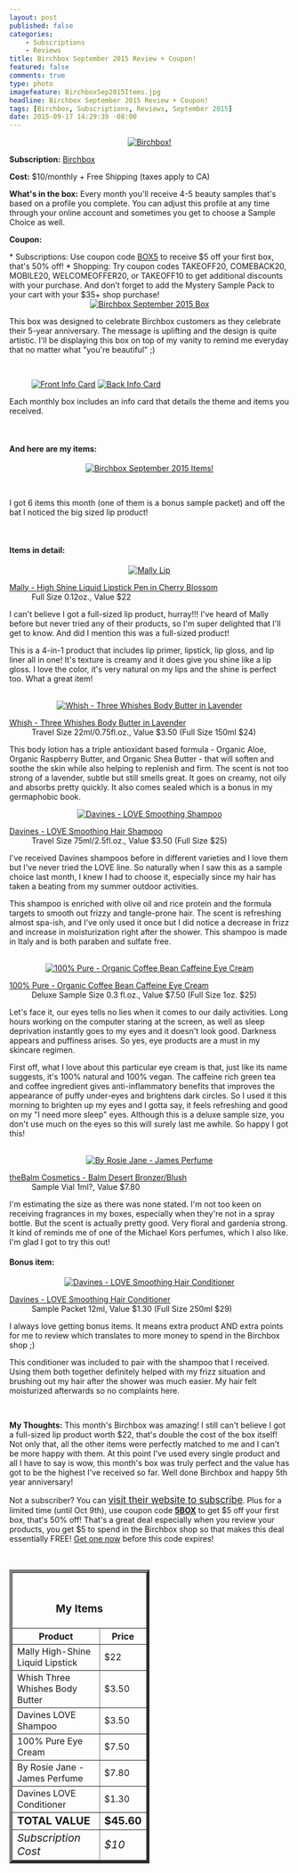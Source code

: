 ```yaml
---
layout: post
published: false
categories: 
    - Subscriptions
    - Reviews
title: Birchbox September 2015 Review + Coupon!
featured: false
comments: true
type: photo
imagefeature: BirchboxSep2015Items.jpg
headline: Birchbox September 2015 Review + Coupon!
tags: [Birchbox, Subscriptions, Reviews, September 2015]
date: 2015-09-17 14:29:39 -08:00
---
```


<center><a href="https://www.birchbox.com/invite/whatsupmailbox" target="_blank">
<img src="/images/BirchboxSep2015Package.jpg" border="0" style="border:none;max-width:100%;" alt="Birchbox!" />
</a></center>

<p><b>Subscription:</b> <a href="https://www.birchbox.com/invite/whatsupmailbox" target="_blank">Birchbox</a></p>
<p><b>Cost:</b> $10/monthly + Free Shipping (taxes apply to CA)</p>
<p><b>What's in the box:</b> Every month you'll receive 4-5 beauty samples that's based on a profile you complete. You can adjust this profile at any time through your online account and sometimes you get to choose a Sample Choice as well.</p>
<p><b>Coupon:</b></p>
* Subscriptions: Use coupon code <a href="https://www.birchbox.com/invite/whatsupmailbox" target="_blank">BOX5</a> to receive $5 off your first box, that's 50% off!
* Shopping: Try coupon codes TAKEOFF20, COMEBACK20, MOBILE20, WELCOMEOFFER20, or TAKEOFF10 to get additional discounts with your purchase. And don’t forget to add the Mystery Sample Pack to your cart with your $35+ shop purchase!

<br>

<center><a href="https://www.birchbox.com/invite/whatsupmailbox" target="_blank">
<img src="/images/BirchboxSep2015Box.jpg" border="0" style="border:none;max-width:100%;" alt="Birchbox September 2015 Box" />
</a></center>

<p>This box was designed to celebrate Birchbox customers as they celebrate their 5-year anniversary. The message is uplifting and the design is quite artistic. I'll be displaying this box on top of my vanity to remind me everyday that no matter what "you're beautiful" ;)</p>
<br>

<figure class="half">
            <a href="https://www.birchbox.com/invite/whatsupmailbox" target="_blank">
<img src="/images/BirchboxSep2015Info.jpg" border="0" style="border:none;max-width:100%;" alt="Front Info Card" /></a>
            <a href="https://www.birchbox.com/invite/whatsupmailbox" target="_blank">
<img src="/images/BirchboxSep2015Info2.jpg" border="0" style="border:none;max-width:100%;" alt="Back Info Card" /></a>
</figure>

<p>Each monthly box includes an info card that details the theme and items you received.</p>
<br>

<H4>And here are my items:</H4>

<p><center><a href="https://www.birchbox.com/invite/whatsupmailbox" target="_blank">
<img src="/images/BirchboxSep2015Items.jpg" border="0" style="border:none;max-width:100%;" alt="Birchbox September 2015 Items!" /></a></center></p>
<br>

<p>I got 6 items this month (one of them is a bonus sample packet) and off the bat I noticed the big sized lip product!</p>
<br>

<H4>Items in detail:</H4>

<center><a href="https://www.birchbox.com/invite/whatsupmailbox" target="_blank">
<img src="/images/BirchboxSep2015Lip.jpg" border="0" style="border:none;max-width:100%;" alt="Mally Lip" />
</a></center>

<DL>
<DT><a href="http://www.mallybeauty.com/high-shine-liquid-lipstick-pens" target="_blank">Mally - High Shine Liquid Lipstick Pen in Cherry Blossom</a></DT>
<DD>Full Size 0.12oz., Value $22</DD>
</DL>

<p>I can't believe I got a full-sized lip product, hurray!!! I've heard of Mally before but never tried any of their products, so I'm super delighted that I'll get to know. And did I mention this was a full-sized product!</p>

<p>This is a 4-in-1 product that includes lip primer, lipstick, lip gloss, and lip liner all in one! It's texture is creamy and it does give you shine like a lip gloss. I love the color, it's very natural on my lips and the shine is perfect too. What a great item!</p>

<br>

<center><a href="https://www.birchbox.com/invite/whatsupmailbox" target="_blank">
<img src="/images/BirchboxSep2015Body.jpg" border="0" style="border:none;max-width:100%;" alt="Whish - Three Whishes Body Butter in Lavender" />
</a></center>

<DL>
<DT><a href="https://www.whishbody.com/products-body-butter.php" target="_blank">Whish - Three Whishes Body Butter in Lavender</a></DT>
<DD>Travel Size 22ml/0.75fl.oz., Value $3.50 (Full Size 150ml $24)</DD>
</DL>

<p>This body lotion has a triple antioxidant based formula - Organic Aloe, Organic Raspberry Butter, and Organic Shea Butter - that will soften and soothe the skin while also helping to replenish and firm. The scent is not too strong of a lavender, subtle but still smells great. It goes on creamy, not oily and absorbs pretty quickly. It also comes sealed which is a bonus in my germaphobic book.<br>

<center><a href="https://www.birchbox.com/invite/whatsupmailbox" target="_blank">
<img src="/images/BirchboxSep2015Shampoo.jpg" border="0" style="border:none;max-width:100%;" alt="Davines - LOVE Smoothing Shampoo" />
</a></center>

<DL>
<DT><a href="http://us.davines.com/award-winning-love-smoothing-shampoo/d/1162C702" target="_blank">Davines - LOVE Smoothing Hair Shampoo</a></DT>
<DD>Travel Size 75ml/2.5fl.oz., Value $3.50 (Full Size $25)</DD>
</DL>

<p>I've received Davines shampoos before in different varieties and I love them but I've never tried the LOVE line. So naturally when I saw this as a sample choice last month, I knew I had to choose it, especially since my hair has taken a beating from my summer outdoor activities.</p>

<p>This shampoo is enriched with olive oil and rice protein and the formula targets to smooth out frizzy and tangle-prone hair. The scent is refreshing almost spa-ish, and I've only used it once but I did notice a decrease in frizz and increase in moisturization right after the shower. This shampoo is made in Italy and is both paraben and sulfate free.</p>
<br>

<center><a href="https://www.birchbox.com/invite/whatsupmailbox" target="_blank">
<img src="/images/BirchboxSep2015Eye.jpg" border="0" style="border:none;max-width:100%;" alt="100% Pure - Organic Coffee Bean Caffeine Eye Cream" />
</a></center>

<DL>
<DT><a href="http://www.100percentpure.com/products/organic-coffee-bean-caffeine-eye-cream-1oz#product-info-detail" target="_blank">100% Pure - Organic Coffee Bean Caffeine Eye Cream</a></DT>
<DD>Deluxe Sample Size 0.3 fl.oz., Value $7.50 (Full Size 1oz. $25)</DD>
</DL>

<p>Let's face it, our eyes tells no lies when it comes to our daily activities. Long hours working on the computer staring at the screen, as well as sleep deprivation instantly goes to my eyes and it doesn't look good. Darkness appears and puffiness arises. So yes, eye products are a must in my skincare regimen.</p>
<p>First off, what I love about this particular eye cream is that, just like its name suggests, it's 100% natural and 100% vegan. The caffeine rich green tea and coffee ingredient gives anti-inflammatory benefits that improves the appearance of puffy under-eyes and brightens dark circles. So I used it this morning to brighten up my eyes and I gotta say, it feels refreshing and good on my "I need more sleep" eyes. Although this is a deluxe sample size, you don't use much on the eyes so this will surely last me awhile. So happy I got this!</p>
<br>

<center><a href="https://www.birchbox.com/invite/whatsupmailbox" target="_blank">
<img src="/images/BirchboxSep2015Perfume.jpg" border="0" style="border:none;max-width:100%;" alt="By Rosie Jane - James Perfume" />
</a></center>

<DL>
<DT><a href="http://www.thebalm.com/balm-desert.html" target="_blank">theBalm Cosmetics - Balm Desert Bronzer/Blush</a></DT>
<DD>Sample Vial 1ml?, Value $7.80</DD>
</DL>

<p>I'm estimating the size as there was none stated. I'm not too keen on receiving fragrances in my boxes, especially when they're not in a spray bottle. But the scent is actually pretty good. Very floral and gardenia strong. It kind of reminds me of one of the Michael Kors perfumes, which I also like. I'm glad I got to try this out!<br>

<H4><i class="icon-gift"></i> Bonus item:</H4>

<center><a href="https://www.birchbox.com/invite/whatsupmailbox" target="_blank">
<img src="/images/BirchboxSep2015Conditioner.jpg" border="0" style="border:none;max-width:100%;" alt="Davines - LOVE Smoothing Hair Conditioner" />
</a></center>

<DL>
<DT><a href="http://us.davines.com/award-winning-love-smoothing-conditioner/d/1163C705" target="_blank">Davines - LOVE Smoothing Hair Conditioner</a></DT>
<DD>Sample Packet 12ml, Value $1.30 (Full Size 250ml $29)</DD>
</DL>

<p>I always love getting bonus items. It means extra product AND extra points for me to review which translates to more money to spend in the Birchbox shop ;)</p>
<p>This conditioner was included to pair with the shampoo that I received. Using them both together definitely helped with my frizz situation and brushing out my hair after the shower was much easier. My hair felt moisturized afterwards so no complaints here.</p>

<br>

<p><i class="icon-exclamation-sign"></i><b> My Thoughts:</b> This month's Birchbox was amazing! I still can't believe I got a full-sized lip product worth $22, that's double the cost of the box itself! Not only that, all the other items were perfectly matched to me and I can't be more happy with them. At this point I've used every single product and all I have to say is wow, this month's box was truly perfect and the value has got to be the highest I've received so far. Well done Birchbox and happy 5th year anniversary!</p>

<p>Not a subscriber? You can <a href="https://www.birchbox.com/invite/whatsupmailbox"><big>visit their website to subscribe</big></a>. Plus for a limited time (until Oct 9th), use coupon code <a href="https://www.birchbox.com/invite/whatsupmailbox" target="_blank"><b>5BOX</b></a> to get $5 off your first box, that's 50% off! That's a great deal especially when you review your products, you get $5 to spend in the Birchbox shop so that makes this deal essentially FREE! <a href="https://www.birchbox.com/invite/whatsupmailbox" target="_blank">Get one now</a> before this code expires!</p>
<br>

<TABLE  BORDER="5" style="width:50%">
   <TR>
      <TH COLSPAN="2">
         <H3><BR><center>My Items</center></H3>
      </TH>
   </TR>
      <TH>Product</TH>
      <TH>Price</TH>
  <TR>
      <TD>Mally High-Shine Liquid Lipstick</TD>
      <TD>$22</TD>
   </TR>
   <TR>
      <TD>Whish Three Whishes Body Butter</TD>
      <TD>$3.50</TD>
   </TR>
    <TR>
      <TD>Davines LOVE Shampoo</TD>
      <TD>$3.50</TD>
   </TR>
    <TR>
      <TD>100% Pure Eye Cream</TD>
      <TD>$7.50</TD>
   </TR>
    <TR>
      <TD>By Rosie Jane - James Perfume</TD>
      <TD>$7.80</TD>
   </TR>
   <TR>
      <TD>Davines LOVE Conditioner</TD>
      <TD>$1.30</TD>
   </TR>
   <TR>
      <TD><b><big>TOTAL VALUE</big></b></TD>
      <TD><b><big>$45.60</big></b></TD>
   </TR>
   <TR>
      <TD><i><big>Subscription Cost</big></i></TD>
      <TD><i><big>$10</big></i></TD>
   </TR>
</TABLE>
